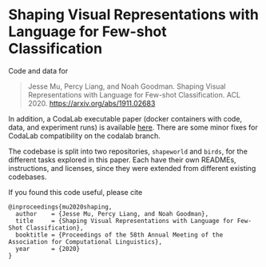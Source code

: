# Shaping Visual Representations with Language for Few-shot Classification

Code and data for 

> Jesse Mu, Percy Liang, and Noah Goodman. Shaping Visual Representations with Language for Few-shot Classification. ACL 2020. https://arxiv.org/abs/1911.02683

In addition, a CodaLab executable paper (docker containers with code, data, and experiment runs) is available [here](https://bit.ly/lsl_acl20). There are some minor fixes for CodaLab compatibility on the codalab branch.

The codebase is split into two repositories, `shapeworld` and `birds`, for the
different tasks explored in this paper.  Each have their own READMEs,
instructions, and licenses, since they were extended from different existing
codebases.

If you found this code useful, please cite

```
@inproceedings{mu2020shaping,
  author    = {Jesse Mu, Percy Liang, and Noah Goodman},
  title     = {Shaping Visual Representations with Language for Few-Shot Classification},
  booktitle = {Proceedings of the 58th Annual Meeting of the Association for Computational Linguistics},
  year      = {2020}
}
```
